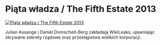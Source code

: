 Piąta władza / The Fifth Estate 2013 
=============
[![Piąta władza / The Fifth Estate 2013 ](http://vidos.pl/images/player.gif)](http://vidos.pl/piata-wladza-the-fifth-estate-2013)

 Julian Assange i Daniel Domscheit-Berg zakładają WikiLeaks, ujawniając skrywane sekrety rządowe oraz przestępstwa wielkich korporacji.
